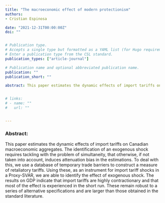 ```yaml
---
title: "The macroeconomic effect of modern protectionism"
authors:
- Cristian Espinosa

date: "2021-12-31T00:00:00Z"
doi: ""


# Publication type.
# Accepts a single type but formatted as a YAML list (for Hugo requirements).
# Enter a publication type from the CSL standard.
publication_types: ["article-journal"]

# Publication name and optional abbreviated publication name.
publication: ""
publication_short: ""

abstract: This paper estimates the dynamic effects of import tariffs on Canadian macroeconomic aggregates. The identification of an exogenous shock requires tackling with the problem of simultaneity, that otherwise, if not taken into account, induces attenuation bias in the estimations. To deal with this, we use a database of temporary trade barriers to construct a measure of retaliatory tariffs. Using these, as an instrument for import tariff shocks in a Proxy-SVAR, we are able to identify the effect of exogenous shock. The results on GDP indicate that import tariffs are highly contractionary and that most of the effect is experienced in the short run. These remain robust to a series of alternative specifications and are larger than those obtained in the standard literature.


# links:
# - name: ""
#   url: ""


---
```

### Abstract:

This paper estimates the dynamic effects of import tariffs on Canadian macroeconomic aggregates. The identification of an exogenous shock requires tackling with the problem of simultaneity, that otherwise, if not taken into account, induces attenuation bias in the estimations. To deal with this, we use a database of temporary trade barriers to construct a measure of retaliatory tariffs. Using these, as an instrument for import tariff shocks in a Proxy-SVAR, we are able to identify the effect of exogenous shock. The results on GDP indicate that import tariffs are highly contractionary and that most of the effect is experienced in the short run. These remain robust to a series of alternative specifications and are larger than those obtained in the standard literature.

&NewLine;
&NewLine;
&NewLine;


